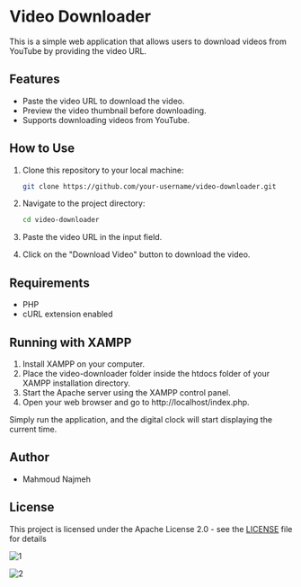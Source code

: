 # Video Downloader

This is a simple web application that allows users to download videos from YouTube by providing the video URL.

## Features

- Paste the video URL to download the video.
- Preview the video thumbnail before downloading.
- Supports downloading videos from YouTube.

## How to Use

1. Clone this repository to your local machine:

   ```bash
   git clone https://github.com/your-username/video-downloader.git


2. Navigate to the project directory:

    ```bash
    cd video-downloader

3. Paste the video URL in the input field.
4. Click on the "Download Video" button to download the video.

## Requirements
- PHP
- cURL extension enabled

## Running with XAMPP
1. Install XAMPP on your computer.
2. Place the video-downloader folder inside the htdocs folder of your XAMPP installation directory.
3. Start the Apache server using the XAMPP control panel.
4. Open your web browser and go to http://localhost/index.php.

Simply run the application, and the digital clock will start displaying the current time.

## Author

- Mahmoud Najmeh

## License

This project is licensed under the Apache License 2.0 - see the [LICENSE](LICENSE) file for details


![1](https://github.com/MN10101/PHP/assets/78208459/4575ed14-100a-4ebb-9799-8f739918507d)

![2](https://github.com/MN10101/PHP/assets/78208459/3c43daec-b792-478f-9fcf-a0f694c7f7fc)
